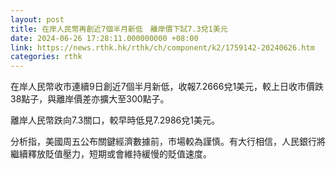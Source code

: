 ```yaml
---
layout: post
title: 在岸人民幣再創近7個半月新低　離岸價下試7.3兌1美元
date: 2024-06-26 17:28:11.000000000 +08:00
link: https://news.rthk.hk/rthk/ch/component/k2/1759142-20240626.htm
categories: rthk
---
```


在岸人民幣收市連續9日創近7個半月新低，收報7.2666兌1美元，較上日收市價跌38點子，與離岸價差亦擴大至300點子。

離岸人民幣跌向7.3關口，較早時低見7.2986兌1美元。

分析指，美國周五公布關鍵經濟數據前，市場較為謹慎。有大行相信，人民銀行將繼續釋放貶值壓力，短期或會維持緩慢的貶值速度。

